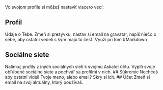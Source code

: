Vo svojom profile si môžeš nastaviť viacero vecí:
## Profil
Údaje o Tebe. Zmeň si prezývku, nastav si email na gravatar, napíš niečo o sebe, aby ostatní vedeli s kým majú tú česť. Využi pri tom #Markdown
## Sociálne siete
Nalinkuj profily z iných sociálnych sietí k svojmu Askalot účtu. Vyplň svoje obľúbené sociálne siete a pochváľ sa profilmi v nich.
## Súkromie
Nechceš aby ostatní videli Tvoje meno, alebo email? Skry si ich.
## Účet
Zmeň si email na svoj aktuálny, ktorý používaš.